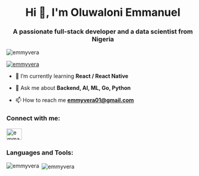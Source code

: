 <h1 align="center">Hi 👋, I'm Oluwaloni Emmanuel</h1>
<h3 align="center">A passionate full-stack developer and a data scientist from Nigeria</h3>

<p align="left"> <img src="https://komarev.com/ghpvc/?username=emmyvera&label=Profile%20views&color=0e75b6&style=flat" alt="emmyvera" /> </p>

<p align="left"> <a href="https://github.com/ryo-ma/github-profile-trophy"><img src="https://github-profile-trophy.vercel.app/?username=emmyvera" alt="emmyvera" /></a> </p>

- 🌱 I’m currently learning **React / React Native**

- 💬 Ask me about **Backend, AI, ML, Go, Python**

- 📫 How to reach me **emmyvera01@gmail.com**

<h3 align="left">Connect with me:</h3>
<p align="left">
<a href="https://linkedin.com/in/emmanuel-fullstack" target="blank"><img align="center" src="https://raw.githubusercontent.com/rahuldkjain/github-profile-readme-generator/master/src/images/icons/Social/linked-in-alt.svg" alt="emmanuel-fullstack" height="30" width="40" /></a>
</p>

<h3 align="left">Languages and Tools:</h3>

<p><img align="left" src="https://github-readme-stats.vercel.app/api/top-langs?username=emmyvera&show_icons=true&locale=en&layout=compact" alt="emmyvera" /></p>

<p>&nbsp;<img align="center" src="https://github-readme-stats.vercel.app/api?username=emmyvera&show_icons=true&locale=en" alt="emmyvera" /></p>

